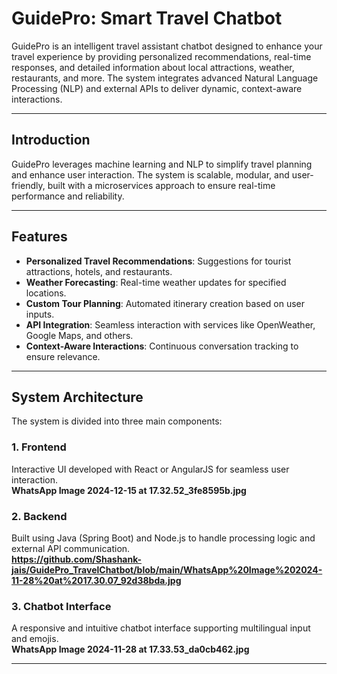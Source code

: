 # GuidePro: Smart Travel Chatbot

GuidePro is an intelligent travel assistant chatbot designed to enhance your travel experience by providing personalized recommendations, real-time responses, and detailed information about local attractions, weather, restaurants, and more. The system integrates advanced Natural Language Processing (NLP) and external APIs to deliver dynamic, context-aware interactions.

---


## Introduction

GuidePro leverages machine learning and NLP to simplify travel planning and enhance user interaction. The system is scalable, modular, and user-friendly, built with a microservices approach to ensure real-time performance and reliability.

---

## Features

- **Personalized Travel Recommendations**: Suggestions for tourist attractions, hotels, and restaurants.
- **Weather Forecasting**: Real-time weather updates for specified locations.
- **Custom Tour Planning**: Automated itinerary creation based on user inputs.
- **API Integration**: Seamless interaction with services like OpenWeather, Google Maps, and others.
- **Context-Aware Interactions**: Continuous conversation tracking to ensure relevance.

---

## System Architecture

The system is divided into three main components:

### 1. Frontend
Interactive UI developed with React or AngularJS for seamless user interaction.  
**WhatsApp Image 2024-12-15 at 17.32.52_3fe8595b.jpg**

### 2. Backend
Built using Java (Spring Boot) and Node.js to handle processing logic and external API communication.  
**https://github.com/Shashank-jais/GuidePro_TravelChatbot/blob/main/WhatsApp%20Image%202024-11-28%20at%2017.30.07_92d38bda.jpg**

### 3. Chatbot Interface
A responsive and intuitive chatbot interface supporting multilingual input and emojis.  
**WhatsApp Image 2024-11-28 at 17.33.53_da0cb462.jpg**

---

